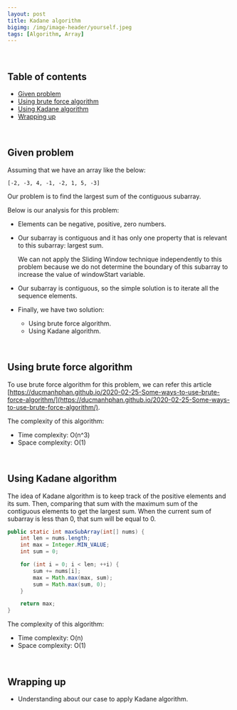 ```yaml
---
layout: post
title: Kadane algorithm
bigimg: /img/image-header/yourself.jpeg
tags: [Algorithm, Array]
---
```




<br>

## Table of contents
- [Given problem](#given-problem)
- [Using brute force algorithm](#using-brute-force-algorithm)
- [Using Kadane algorithm](#using-kadane-algorithm)
- [Wrapping up](#wrapping-up)


<br>

## Given problem

Assuming that we have an array like the below:

```
[-2, -3, 4, -1, -2, 1, 5, -3]
```

Our problem is to find the largest sum of the contiguous subarray.

Below is our analysis for this problem:
- Elements can be negative, positive, zero numbers.
- Our subarray is contiguous and it has only one property that is relevant to this subarray: largest sum.

    We can not apply the Sliding Window technique independently to this problem because we do not determine the boundary of this subarray to increase the value of windowStart variable.

- Our subarray is contiguous, so the simple solution is to iterate all the sequence elements. 
- Finally, we have two solution:

    - Using brute force algorithm.
    - Using Kadane algorithm.

<br>

## Using brute force algorithm

To use brute force algorithm for this problem, we can refer this article [https://ducmanhphan.github.io/2020-02-25-Some-ways-to-use-brute-force-algorithm/](https://ducmanhphan.github.io/2020-02-25-Some-ways-to-use-brute-force-algorithm/).

The complexity of this algorithm:
- Time complexity: O(n^3)
- Space complexity: O(1)

<br>

## Using Kadane algorithm

The idea of Kadane algorithm is to keep track of the positive elements and its sum. Then, comparing that sum with the maximum sum of the contiguous elements to get the largest sum. When the current sum of subarray is less than 0, that sum will be equal to 0.

```java
public static int maxSubArray(int[] nums) {
    int len = nums.length;
    int max = Integer.MIN_VALUE;
    int sum = 0;

    for (int i = 0; i < len; ++i) {
        sum += nums[i];
        max = Math.max(max, sum);
        sum = Math.max(sum, 0);
    }

    return max;
}
```

The complexity of this algorithm:
- Time complexity: O(n)
- Space complexity: O(1)


<br>

## Wrapping up

- Understanding about our case to apply Kadane algorithm.

